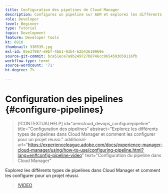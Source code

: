 ```yaml
---
title: Configuration des pipelines de Cloud Manager
description: Configurez un pipeline sur AEM et explorez les différents types de pipelines.
role: Developer
level: Beginner
type: Tutorial
topic: Development
feature: Developer Tools
kt: 6916
thumbnail: 330539.jpg
exl-id: 05e3f987-e9bf-4b61-93b4-62b43619969e
source-git-commit: bca51ece7a9b249727b8746cc9654503059116fb
workflow-type: tm+mt
source-wordcount: '71'
ht-degree: 7%

---
```


# Configuration des pipelines {#configure-pipelines}

>[!CONTEXTUALHELP]
>id="aemcloud_devops_configurepipeline"
>title="Configuration des pipelines"
>abstract="Explorez les différents types de pipelines dans Cloud Manager et comment les configurer pour un projet réussi."
>additional-url="https://experienceleague.adobe.com/docs/experience-manager-cloud-manager/using/how-to-use/configuring-pipeline.html?lang=en#config-pipeline-video" text="Configuration du pipeline dans Cloud Manager"

Explorez les différents types de pipelines dans Cloud Manager et comment les configurer pour un projet réussi.

>[!VIDEO](https://video.tv.adobe.com/v/330539/?quality=12&learn=on)
